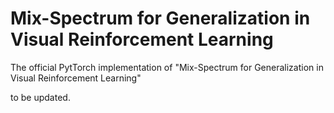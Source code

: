 # Mix-Spectrum for Generalization in Visual Reinforcement Learning
The official PytTorch implementation of "Mix-Spectrum for Generalization in Visual Reinforcement Learning"

to be updated.

